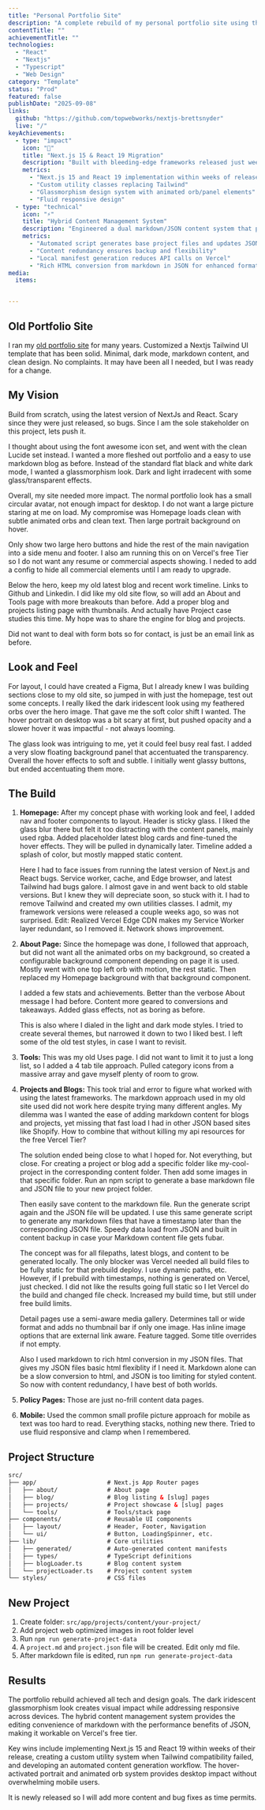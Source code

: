 ```yaml
---
title: "Personal Portfolio Site"
description: "A complete rebuild of my personal portfolio site using the latest Next.js and React versions. Features a dark iridescent glassmorphism design with animated elements, and a hybrid JSON/markdown system."
contentTitle: ""
achievementTitle: ""
technologies: 
  - "React"
  - "Nextjs"
  - "Typescript" 
  - "Web Design"
category: "Template"
status: "Prod"
featured: false
publishDate: "2025-09-08"
links:
  github: "https://github.com/topwebworks/nextjs-brettsnyder"
  live: "/"
keyAchievements:
  - type: "impact"
    icon: "🚀"
    title: "Next.js 15 & React 19 Migration"
    description: "Built with bleeding-edge frameworks released just weeks prior. Overcame local cache, and Edge browser compatibility issues while maintaining modern development practices and performance standards."
    metrics:
      - "Next.js 15 and React 19 implementation within weeks of release"
      - "Custom utility classes replacing Tailwind"
      - "Glassmorphism design system with animated orb/panel elements"
      - "Fluid responsive design"
  - type: "technical"
    icon: "⚡"
    title: "Hybrid Content Management System"
    description: "Engineered a dual markdown/JSON content system that provides markdown editing convenience with JSON performance."
    metrics:
      - "Automated script generates base project files and updates JSON from markdown"
      - "Content redundancy ensures backup and flexibility"
      - "Local manifest generation reduces API calls on Vercel"
      - "Rich HTML conversion from markdown in JSON for enhanced formatting"
media:
  items:


---
```


## Old Portfolio Site

I ran my [old portfolio site](https://nextjs-brett-snyder.vercel.app/) for many years. Customized a Nextjs Tailwind UI template that has been solid. Minimal, dark mode, markdown content, and clean design. No complaints. It may have been all I needed, but I was ready for a change.

## My Vision

Build from scratch, using the latest version of NextJs and React. Scary since they were just released, so bugs. Since I am the sole stakeholder on this project, lets push it. 

I thought about using the font awesome icon set, and went with the clean Lucide set instead. I wanted a more fleshed out portfolio and a easy to use markdown blog as before. Instead of the standard flat black and white dark mode, I wanted a glassmorphism look. Dark and light irradecent with some glass/transparent effects.

Overall, my site needed more impact. The normal portfolio look has a small circular avatar, not enough impact for desktop. I do not want a large picture staring at me on load. My compromise was Homepage loads clean with subtle animated orbs and clean text. Then large portrait background on hover.

Only show two large hero buttons and hide the rest of the main navigation into a side menu and footer. I also am running this on on Vercel's free Tier so I do not want any resume or commercial aspects showing. I neded to add a config to hide all commercial elements until I am ready to upgrade.

Below the hero, keep my old latest blog and recent work timeline. Links to Github and Linkedin. I did like my old site flow, so will add an About and Tools page with more breakouts than before. Add a proper blog and projects listing page with thumbnails. And actually have Project case studies this time. My hope was to share the engine for blog and projects. 

Did not want to deal with form bots so for contact, is just be an email link as before.

## Look and Feel

For layout, I could have created a Figma, But I already knew I was building sections close to my old site, so jumped in with just the homepage, test out some concepts. I really liked the dark iridescent look using my feathered orbs over the hero image. That gave me the soft color shift I wanted. The hover portrait on desktop was a bit scary at first, but pushed opacity and a slower hover it was impactful - not always looming.

The glass look was intriguing to me, yet it could feel busy real fast. I added a very slow floating background panel that accentuated the transparency. Overall the hover effects to soft and subtle. I initially went glassy buttons, but ended accentuating them more. 

## The Build

1. **Homepage:** After my concept phase with working look and feel, I added nav and footer components to layout. Header is sticky glass. I liked the glass blur there but felt it too distracting with the content panels, mainly used rgba. Added placeholder latest blog cards and fine-tuned the hover effects. They will be pulled in dynamically later. Timeline added a splash of color, but mostly mapped static content. 

   Here I had to face issues from running the latest version of Next.js and React bugs. Service worker, cache, and Edge browser, and latest Tailwind had bugs galore. I almost gave in and went back to old stable versions. But I knew they will depreciate soon, so stuck with it. I had to remove Tailwind and created my own utilities classes. I admit, my framework versions were released a couple weeks ago, so was not surprised. Edit: Realized Vercel Edge CDN makes my Service Worker layer redundant, so I removed it. Network shows improvement.

2. **About Page:** Since the homepage was done, I followed that approach, but did not want all the animated orbs on my background, so created a configurable background component depending on page it is used. Mostly went with one top left orb with motion, the rest static. Then replaced my Homepage background with that background component.

   I added a few stats and achievements. Better than the verbose About message I had before. Content more geared to conversions and takeaways. Added glass effects, not as boring as before.

   This is also where I dialed in the light and dark mode styles. I tried to create several themes, but narrowed it down to two I liked best. I left some of the old test styles, in case I want to revisit. 

3. **Tools:** This was my old Uses page. I did not want to limit it to just a long list, so I added a 4 tab tile approach. Pulled category icons from a massive array and gave myself plenty of room to grow. 

4. **Projects and Blogs:** This took trial and error to figure what worked with using the latest frameworks. The markdown approach used in my old site used did not work here despite trying many different angles. My dilemma was I wanted the ease of adding markdown content for blogs and projects, yet missing that fast load I had in other JSON based sites like Shopify. How to combine that without killing my api resources for the free Vercel Tier?
  
   The solution ended being close to what I hoped for. Not everything, but close. For creating a project or blog add a specific folder like my-cool-project in the corresponding content folder. Then add some images in that specific folder. Run an npm script to generate a base markdown file and JSON file to your new project folder. 
   
   Then easily save content to the markdown file. Run the generate script again and the JSON file will be updated. I use this same generate script to generate any markdown files that have a timestamp later than the corresponding JSON file. Speedy data load from JSON and built in content backup in case your Markdown content file gets fubar.

   The concept was for all filepaths, latest blogs, and content to be generated locally. The only blocker was Vercel needed all build files to be fully static for that prebuild deploy. I use dynamic paths, etc. However, if I prebuild with timestamps, nothing is generated on Vercel, just checked. I did not like the results going full static so I let Vercel do the build and changed file check. Increased my build time, but still under free build limits. 

   Detail pages use a semi-aware media gallery. Determines tall or wide format and adds no thumbnail bar if only one image. Has inline image options that are external link aware. Feature tagged. Some title overrides if not empty.

   Also I used markdown to rich html conversion in my JSON files. That gives my JSON files basic html flexiblity if I need it. Markdown alone can be a slow conversion to html, and JSON is too limiting for styled content. So now with content redundancy, I have best of both worlds.

5. **Policy Pages:** Those are just no-frill content data pages. 

6. **Mobile:** Used the common small profile picture approach for mobile as text was too hard to read. Everything stacks, nothing new there. Tried to use fluid responsive and clamp when I remembered. 

## Project Structure
```html
src/
├── app/                    # Next.js App Router pages
│   ├── about/              # About page
│   ├── blog/               # Blog listing & [slug] pages  
│   ├── projects/           # Project showcase & [slug] pages
│   └── tools/              # Tools/stack page
├── components/             # Reusable UI components
│   ├── layout/             # Header, Footer, Navigation
│   └── ui/                 # Button, LoadingSpinner, etc.
├── lib/                    # Core utilities
│   ├── generated/          # Auto-generated content manifests
│   ├── types/              # TypeScript definitions
│   ├── blogLoader.ts       # Blog content system
│   └── projectLoader.ts    # Project content system
└── styles/                 # CSS files
```

## New Project
1. Create folder: `src/app/projects/content/your-project/`
2. Add project web optimized images in root folder level
3. Run `npm run generate-project-data`
4. A `project.md` and `project.json` file will be created. Edit only md file.
5. After markdown file is edited, run `npm run generate-project-data`

## Results

The portfolio rebuild achieved all tech and design goals. The dark iridescent glassmorphism look creates visual impact while addressing responsive across devices. The hybrid content management system provides the editing convenience of markdown with the performance benefits of JSON, making it workable on Vercel's free tier. 

Key wins include implementing Next.js 15 and React 19 within weeks of their release, creating a custom utility system when Tailwind compatibility failed, and developing an automated content generation workflow. The hover-activated portrait and animated orb system provides desktop impact without overwhelming mobile users.

It is newly released so I will add more content and bug fixes as time permits.


